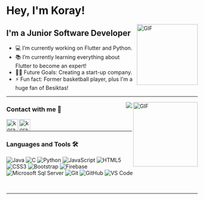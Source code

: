 # Hey, I'm Koray!

<img align="right" alt="GIF" height="160px" src="https://media.giphy.com/media/du3J3cXyzhj75IOgvA/giphy.gif" />

## I'm a Junior Software Developer

- 💻 I’m currently working on Flutter and Python.
- 📚 I’m currently learning everything about Flutter to become an expert!
- 💪🏼 Future Goals: Creating a start-up company.
- ⚡ Fun fact: Former basketball player, plus I'm a huge fan of Besiktas! 

---

<img align="right" alt="GIF" height="170px" src="https://media.giphy.com/media/J5B1Y8QZnzXXbLQIBu/giphy.gif" />

<img align="right" src="https://komarev.com/ghpvc/?username=KorayBarkin&color=blueviolet"/>

### Contact with me 📝

[<img align="left" alt="koraybarkin | LinkedIn" height="30px" src="https://www.flaticon.com/svg/static/icons/svg/725/725337.svg"/>][linkedin]
[<img align="left" alt="koraybarkin | Instagram" height="30px" src="https://image.flaticon.com/icons/svg/725/725278.svg" />][instagram]

<br />

---

### Languages and Tools 🛠 

![Java](http://img.shields.io/badge/-Java-5B4638?style=flat-square&logo=java&logoColor=ffffff)
![C](http://img.shields.io/badge/-C-A8B9CC?style=flat-square&logo=c&logoColor=ffffff)
![Python](http://img.shields.io/badge/-Python-3776AB?style=flat-square&logo=python&logoColor=ffffff)
![JavaScript](https://img.shields.io/badge/-JavaScript-%23F7DF1C?style=flat-square&logo=javascript&logoColor=000000&labelColor=%23F7DF1C&color=%23FFCE5A)
![HTML5](https://img.shields.io/badge/-HTML5-%23E44D27?style=flat-square&logo=html5&logoColor=ffffff)
![CSS3](https://img.shields.io/badge/-CSS3-%231572B6?style=flat-square&logo=css3)
![Bootstrap](https://img.shields.io/badge/-Bootstrap-563D7C?style=flat-square&logo=Bootstrap)
![Firebase](https://img.shields.io/badge/-Firebase-FFCA28?style=flat-square&logo=firebase&logoColor=ffffff)
![Microsoft Sql Server](https://img.shields.io/badge/-Sql%20Server-CC2927?style=flat-square&logo=microsoft-sql-server&logoColor=ffffff)
![Git](https://img.shields.io/badge/-Git-%23F05032?style=flat-square&logo=git&logoColor=%23ffffff)
![GitHub](https://img.shields.io/badge/-GitHub-181717?style=flat-square&logo=github)
![VS Code](http://img.shields.io/badge/-VS%20Code-007ACC?style=flat-square&logo=visual-studio-code&logoColor=ffffff)


<br/>

---

<br/>


[instagram]: https://www.instagram.com/koraybarkinn
[linkedin]: https://www.linkedin.com/in/koraybarkin


